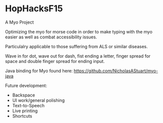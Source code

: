 # HopHacksF15
A Myo Project

Optimizing the myo for morse code in order to make typing with the myo easier as well as combat accessibility issues.

Particulalry applicable to those suffering from ALS or similar diseases.

Wave in for dot, wave out for dash, fist ending a letter, finger spread for space and double finger spread for ending input.

Java binding for Myo found here: https://github.com/NicholasAStuart/myo-java

Future development:
  - Backspace
  - UI work/general polishing
  - Text-to-Speech
  - Live printing
  - Shortcuts

